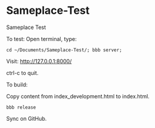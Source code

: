 Sameplace-Test
==============

Sameplace Test

To test:
Open terminal, type:

`cd ~/Documents/Sameplace-Test/; bbb server;`

Visit: http://127.0.0.1:8000/

ctrl-c to quit.

To build:

Copy content from index_development.html to index.html.

`bbb release`

Sync on GitHub.